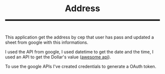 <style>
    h1 {
        text-align:center;        
    }
    hr {
        border: 2px solid
    }
</style>
<h1>Address</h1>
<hr>
<br>
<p>This application get the address by cep that user has 
pass and updated a sheet from google with this informations.</p>
<p>I used the API from google, I used datetime to get the date and 
the time, I used an API to get the Dollar's value (<a 
href="https://economia.awesomeapi.com.br/last/USD">awesome api</a>).</p>
<p>To use the google APIs I've created credentials to generate a OAuth token.</p>
